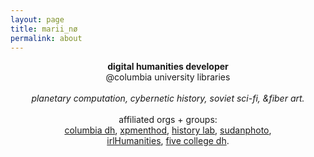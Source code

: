 ```yaml
---
layout: page
title: marii_nø
permalink: about
---
```

<center>
<b>digital humanities developer</b><br>
@columbia university libraries<br><br>
<i>planetary computation, cybernetic history, soviet sci-fi, &fiber art.</i>
<br><br>
affiliated orgs + groups:<br>
<a href="https://digitalhumanities.columbia.edu/">columbia dh</a>, <a href="http://xpmethod.plaintext.in/">xpmenthod</a>, <a href="http://history-lab.org/">history lab</a>, <a href="http://sudanphoto.uofk.edu/">sudanphoto</a>,<br><a href="http://irlhumanities.org/">irlHumanities</a>, <a href="http://5colldh.org/">five college dh</a>.
<center>
